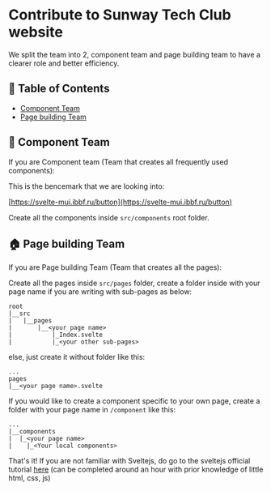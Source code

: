 # Contribute to Sunway Tech Club website

We split the team into 2, component team and page building team to have a clearer role and better efficiency.

## 📝 Table of Contents

- [Component Team](#component)
- [Page building Team](#page_building)

## 🧱 Component Team <a name="component"></a>

If you are Component team (Team that creates all frequently used components):

This is the bencemark that we are looking into:

[https://svelte-mui.ibbf.ru/button](https://svelte-mui.ibbf.ru/button)

Create all the components inside `src/components` root folder.

## 🏠 Page building Team <a name="page_building"></a>

If you are Page building Team (Team that creates all the pages):

Create all the pages inside `src/pages` folder, create a folder inside with your page name if you are writing with sub-pages as below:

```
root
|__src
|   |__pages
|       |__<your page name>
|           |_Index.svelte
|           |_<your other sub-pages>
```

else, just create it without folder like this:

```
...
pages
|__<your page name>.svelte
```

If you would like to create a component specific to your own page, create a folder with your page name in `/component` like this:

```
...
|__components
|  |_<your page name>
|    |_<Your local components>
```

That's it! If you are not familiar with Sveltejs, do go to the sveltejs official tutorial [here](https://svelte.dev/tutorial/basics) (can be completed around an hour with prior knowledge of little html, css, js)
